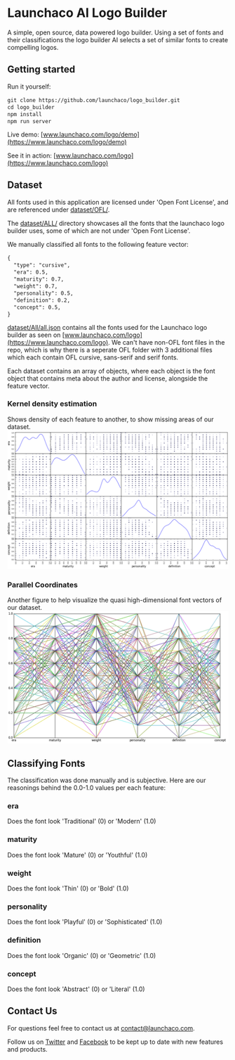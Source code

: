 # Launchaco AI Logo Builder

A simple, open source, data powered logo builder. Using a set of fonts and their classifications the logo builder AI selects a set of similar fonts to create compelling logos.

## Getting started

Run it yourself:
```
git clone https://github.com/launchaco/logo_builder.git
cd logo_builder
npm install
npm run server
```

Live demo: [www.launchaco.com/logo/demo](https://www.launchaco.com/logo/demo)

See it in action: [www.launchaco.com/logo](https://www.launchaco.com/logo)

## Dataset
All fonts used in this application are licensed under 'Open Font License', and are referenced under [dataset/OFL/](/dataset/OFL).

The [dataset/ALL/](/dataset/ALL) directory showcases all the fonts that the launchaco logo builder uses, some of which are not under 'Open Font License'.

We manually classified all fonts to the following feature vector:
```
{
  "type": "cursive",
  "era": 0.5,
  "maturity": 0.7,
  "weight": 0.7,
  "personality": 0.5,
  "definition": 0.2,
  "concept": 0.5,
}
```


[dataset/All/all.json](/dataset/ALL/all.json) contains all the fonts used for the Launchaco logo builder as seen on [www.launchaco.com/logo](https://www.launchaco.com/logo). We can't have non-OFL font files in the repo, which is why there is a seperate OFL folder with 3 additional files which each contain OFL cursive, sans-serif and serif fonts.

Each dataset contains an array of objects, where each object is the font object that contains meta about the author and license, alongside the feature vector.

### Kernel density estimation

Shows density of each feature to another, to show missing areas of our dataset.
![Kernel density estimation graph](/frontend/img/7Projection.png)

### Parallel Coordinates

Another figure to help visualize the quasi high-dimensional font vectors of our dataset.
![Parallel coordinates graph](/frontend/img/ParallelCoords.png)

## Classifying Fonts
The classification was done manually and is subjective. Here are our reasonings behind the 0.0-1.0 values per each feature:

### era 
Does the font look 'Traditional' (0) or 'Modern' (1.0)

### maturity
Does the font look 'Mature' (0) or 'Youthful' (1.0)

### weight
Does the font look 'Thin' (0) or 'Bold' (1.0)

### personality
Does the font look 'Playful' (0) or 'Sophisticated' (1.0)

### definition
Does the font look 'Organic' (0) or 'Geometric' (1.0)

### concept
Does the font look 'Abstract' (0) or 'Literal' (1.0)

## Contact Us

For questions feel free to contact us at [contact@launchaco.com](mailto:contact@launchaco.com).

Follow us on [Twitter](https://twitter.com/launchaco) and [Facebook](https://www.facebook.com/launchaco/) to be kept up to date with new features and products.
